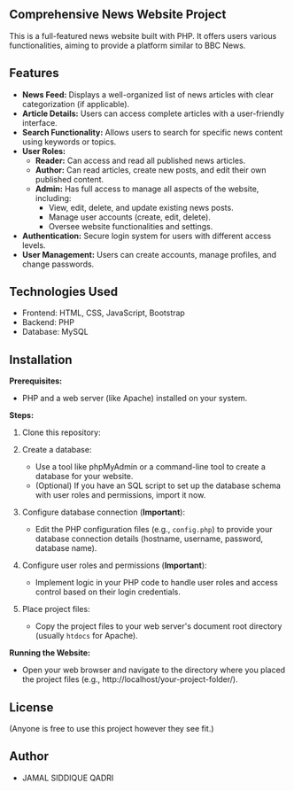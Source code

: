 ## Comprehensive News Website Project

This is a full-featured news website built with PHP. It offers users various functionalities, aiming to provide a platform similar to BBC News.

## Features

* **News Feed:** Displays a well-organized list of news articles with clear categorization (if applicable).
* **Article Details:** Users can access complete articles with a user-friendly interface.
* **Search Functionality:** Allows users to search for specific news content using keywords or topics.
* **User Roles:**
    * **Reader:** Can access and read all published news articles.
    * **Author:** Can read articles, create new posts, and edit their own published content.
    * **Admin:** Has full access to manage all aspects of the website, including:
        * View, edit, delete, and update existing news posts.
        * Manage user accounts (create, edit, delete).
        * Oversee website functionalities and settings.
* **Authentication:** Secure login system for users with different access levels.
* **User Management:** Users can create accounts, manage profiles, and change passwords.

## Technologies Used

* Frontend: HTML, CSS, JavaScript, Bootstrap
* Backend: PHP
* Database: MySQL

## Installation

**Prerequisites:**

* PHP and a web server (like Apache) installed on your system.

**Steps:**

1. Clone this repository:

2. Create a database:

   - Use a tool like phpMyAdmin or a command-line tool to create a database for your website.
   - (Optional) If you have an SQL script to set up the database schema with user roles and permissions, import it now.

3. Configure database connection (**Important**):

   - Edit the PHP configuration files (e.g., `config.php`) to provide your database connection details (hostname, username, password, database name).

4. Configure user roles and permissions (**Important**):

   - Implement logic in your PHP code to handle user roles and access control based on their login credentials.

5. Place project files:

   - Copy the project files to your web server's document root directory (usually `htdocs` for Apache).

**Running the Website:**

- Open your web browser and navigate to the directory where you placed the project files (e.g., http://localhost/your-project-folder/).


## License

(Anyone is free to use this project however they see fit.)

## Author

* JAMAL SIDDIQUE QADRI

